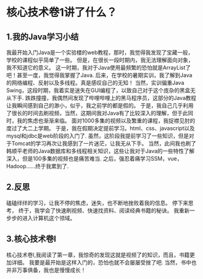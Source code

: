 # 核心技术卷1讲了什么？
## 1.我的Java学习小结
我最开始入门Java是一个实验楼的web教程，那时，我觉得我发现了宝藏一般，学校的课程似乎简单了一些。
但是，在很长一段时期内，我无法理解面向对象，我不知道它的意义。
这一时期，我对于Java使用最频繁的恐怕就是ArrayList了吧！甚至一度，我觉得我掌握了Java.
后来，在学校的暑期实训，我了解到Java的网络编程、反射以及多线程。真是感叹自己的无知！
当然，实训偏重Java Swing，这段时期，我着实是迷失在GUI编程了，以致自己对于这个庞杂的黑盒无从下手.
跌跌撞撞，我偶然间发现了哔哩哔哩上的黑马程序员，这部分的Java教程让我瞬间感到自己的渺小，似乎，我之前学的都是假的。
于是，我自己几乎利用了很长的时间去刷视频，当然，这期间我对Java有了比较深入的理解，但于此同时，我的焦虑也渐渐来临。
面对1000多集的视频以及繁重的课程，我捉襟见肘的度过了大二上学期。
于是，我在假期决定提前学习。html、css、javascript以及mysql和jdbc是web阶段的入门了.
虽然，这阶段我提前学习了一些知识，但是对于Tomcat的学习再次让我感到了一片迷茫，让我无从下手。
当然，此间我也刷了韩顺平老师的Java数据库和多线程相关知识，这些让我对于Java的一些特性了解深入，但是100多集的视频也是痛苦难当.
之后，强忍着痛学习SSM，vue，Hadoop……终于我累到了.
## 2.反思
磕磕绊绊的学习，让我不停的焦虑，迷失，也不断地挫败着我的信息。
停下来思考，
终于，我学会了快速刷视频、快速找资料、阅读经典书籍的秘诀。
我重新一步步的进入计算机这个领域。
## 3.核心技术卷I
核心技术卷I,我阅读了第一章，我惊奇的发现这就是视频了的知识，而且，书籍更加详细。
我要是最开始是这样入门的，恐怕也就不会屡屡受挫了吧.
当然，书中也并非万事俱备，我也是慢慢成长！
